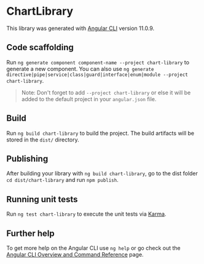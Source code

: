 # ChartLibrary

This library was generated with [Angular CLI](https://github.com/angular/angular-cli) version 11.0.9.

## Code scaffolding

Run `ng generate component component-name --project chart-library` to generate a new component. You can also use `ng generate directive|pipe|service|class|guard|interface|enum|module --project chart-library`.
> Note: Don't forget to add `--project chart-library` or else it will be added to the default project in your `angular.json` file. 

## Build

Run `ng build chart-library` to build the project. The build artifacts will be stored in the `dist/` directory.

## Publishing

After building your library with `ng build chart-library`, go to the dist folder `cd dist/chart-library` and run `npm publish`.

## Running unit tests

Run `ng test chart-library` to execute the unit tests via [Karma](https://karma-runner.github.io).

## Further help

To get more help on the Angular CLI use `ng help` or go check out the [Angular CLI Overview and Command Reference](https://angular.io/cli) page.
